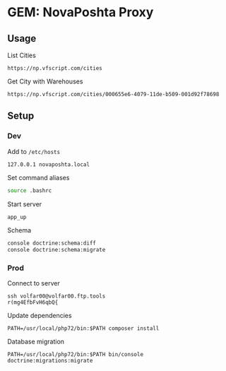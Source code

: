 # GEM: NovaPoshta Proxy

## Usage

List Cities  
```
https://np.vfscript.com/cities
```

Get City with Warehouses  
```
https://np.vfscript.com/cities/000655e6-4079-11de-b509-001d92f78698
```

## Setup
### Dev

Add to `/etc/hosts`
```
127.0.0.1 novaposhta.local
```

Set command aliases
```bash
source .bashrc
```

Start server
```bash
app_up
```

Schema
```bash
console doctrine:schema:diff
console doctrine:schema:migrate 
```


### Prod

Connect to server
```
ssh volfar00@volfar00.ftp.tools
r(mg4EfbFvH6qbQ{
```

Update dependencies
```
PATH=/usr/local/php72/bin:$PATH composer install
```

Database migration
```
PATH=/usr/local/php72/bin:$PATH bin/console doctrine:migrations:migrate
```
